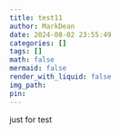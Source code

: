 ```yaml
---
title: test11
author: MarkDean
date: 2024-08-02 23:55:49
categories: []
tags: []
math: false
mermaid: false
render_with_liquid: false
img_path: 
pin: 
---
```

just for test